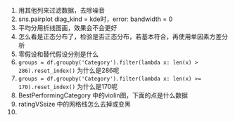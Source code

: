 1. 用其他列来过滤数据，去除噪音
2. sns.pairplot     diag_kind = kde时，error: bandwidth = 0
3.  平均分用折线图画，效果会不会更好
4. 怎么看是正态分布了，检验是否正态分布，若基本符合，再使用单因素方差分析
5. 零假设和替代假设分别是什么
6. `groups = df.groupby('Category').filter(lambda x: len(x) > 286).reset_index()`  为什么是286呢
7. `groups = df.groupby('Category').filter(lambda x: len(x) >= 170).reset_index()`  为什么是170呢
8. BestPerformingCategory 中的violin图，下面的点是什么数据
9. ratingVSsize 中的网格线怎么去掉或变黑
10. 

